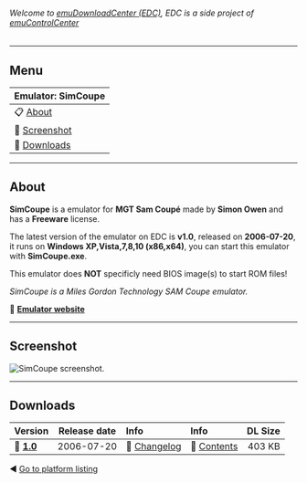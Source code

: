 ###### Welcome to [emuDownloadCenter (EDC)](https://github.com/PhoenixInteractiveNL/emuDownloadCenter/wiki/), EDC is a side project of [emuControlCenter](https://github.com/PhoenixInteractiveNL/emuControlCenter/wiki/)
***
## Menu
| **Emulator: SimCoupe** |
|:---------|
| :clipboard: [About](#about) |
| :sunrise: [Screenshot](#screenshot) |
| :floppy_disk: [Downloads](#downloads) |
***
## About
**SimCoupe** is a emulator for **MGT Sam Coupé** made by **Simon Owen** and has a **Freeware** license.

The latest version of the emulator on EDC is **v1.0**, released on **2006-07-20**, it runs on **Windows XP,Vista,7,8,10 (x86,x64)**, you can start this emulator with **SimCoupe.exe**.

This emulator does **NOT** specificly need BIOS image(s) to start ROM files!

_SimCoupe is a Miles Gordon Technology SAM Coupe emulator._

:link: [**Emulator website**](http://simcoupe.org)
***
## Screenshot
![](https://raw.githubusercontent.com/PhoenixInteractiveNL/emuDownloadCenter/master/hooks/simcoupe/screen.jpg "SimCoupe screenshot.")
***
## Downloads
| Version  | Release date  | Info       | Info       | DL Size    |
|:---------|:-------------:|:-----------|:-----------|-----------:|
| :floppy_disk: [**1.0**](https://github.com/PhoenixInteractiveNL/edc-repo0005/raw/master/simcoupe/1.0.7z) | 2006-07-20 | :page_facing_up: [Changelog](https://github.com/PhoenixInteractiveNL/edc-repo0005/blob/master/simcoupe/1.0_changelog.txt) | :mag_right: [Contents](https://github.com/PhoenixInteractiveNL/edc-repo0005/blob/master/simcoupe/1.0_contents.txt) | 403 KB |

:arrow_backward: [Go to platform listing](https://github.com/PhoenixInteractiveNL/emuDownloadCenter/wiki/EDC-Platform-List)

